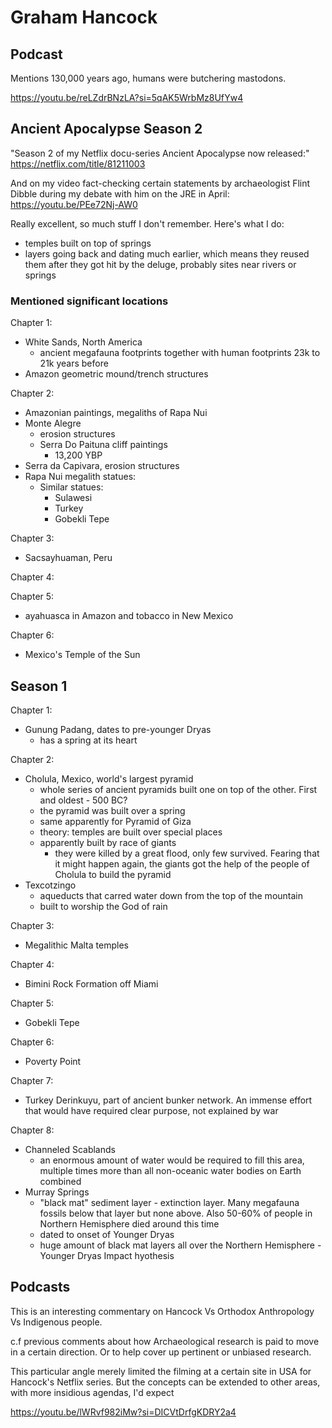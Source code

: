 # Graham Hancock

## Podcast

Mentions 130,000 years ago, humans were butchering mastodons.

https://youtu.be/reLZdrBNzLA?si=5qAK5WrbMz8UfYw4

## Ancient Apocalypse Season 2

"Season 2 of my Netflix docu-series Ancient Apocalypse now released:"
https://netflix.com/title/81211003

And on my video fact-checking certain statements by archaeologist Flint Dibble during my debate with him on the JRE in April:
https://youtu.be/PEe72Nj-AW0

Really excellent, so much stuff I don't remember. Here's what I do:
- temples built on top of springs
- layers going back and dating much earlier, which means they reused them after they got hit by the deluge, probably sites near rivers or springs

### Mentioned significant locations

Chapter 1:
- White Sands, North America
	- ancient megafauna footprints together with human footprints 23k to 21k years before
- Amazon geometric mound/trench structures

Chapter 2:
- Amazonian paintings, megaliths of Rapa Nui
- Monte Alegre
	- erosion structures
	- Serra Do Paituna cliff paintings
		- 13,200 YBP
- Serra da Capivara, erosion structures
- Rapa Nui megalith statues:
	- Similar statues:
		- Sulawesi
		- Turkey
		- Gobekli Tepe

Chapter 3:
- Sacsayhuaman, Peru

Chapter 4:

Chapter 5:
- ayahuasca in Amazon and tobacco in New Mexico

Chapter 6:
- Mexico's Temple of the Sun

## Season 1

Chapter 1:
- Gunung Padang, dates to pre-younger Dryas
	- has a spring at its heart

Chapter 2:
- Cholula, Mexico, world's largest pyramid
	- whole series of ancient pyramids built one on top of the other. First and oldest - 500 BC?
	- the pyramid was built over a spring
	- same apparently for Pyramid of Giza
	- theory: temples are built over special places
	- apparently built by race of giants
		- they were killed by a great flood, only few survived. Fearing that it might happen again, the giants got the help of the people of Cholula to build the pyramid
- Texcotzingo
	- aqueducts that carred water down from the top of the mountain
	- built to worship the God of rain

Chapter 3:
- Megalithic Malta temples

Chapter 4:
- Bimini Rock Formation off Miami

Chapter 5:
- Gobekli Tepe

Chapter 6:
- Poverty Point

Chapter 7:
- Turkey Derinkuyu, part of ancient bunker network. An immense effort that would have required clear purpose, not explained by war

Chapter 8:
- Channeled Scablands
	- an enormous amount of water would be required to fill this area, multiple times more than all non-oceanic water bodies on Earth combined
- Murray Springs
	- "black mat" sediment layer - extinction layer. Many megafauna fossils below that layer but none above. Also 50-60% of people in Northern Hemisphere died around this time
	- dated to onset of Younger Dryas
	- huge amount of black mat layers all over the Northern Hemisphere - Younger Dryas Impact hyothesis

## Podcasts

This is an interesting commentary on Hancock
Vs Orthodox Anthropology
Vs Indigenous people.

c.f previous comments about how Archaeological research is paid to move in a certain direction. Or to help cover up pertinent or unbiased research.

This particular angle merely limited the filming at a certain site in USA for Hancock's Netflix series. But the concepts can be extended to other areas, with more insidious agendas, I'd expect

https://youtu.be/lWRvf982iMw?si=DICVtDrfgKDRY2a4